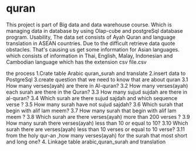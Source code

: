 # quran
This project is  part of Big data and data warehouse course.  Which is managing data in database by using Olap-cube and postgreSql database program.
Usability, The data set consists of Ayah Quran and language translation in ASEAN countries. Due to the difficult retrieve data quote obstacles. That's causing us get some information for Asian languages. which consists of information in Thai, English, Malay, Indonesian and Cambodian language which has the extension csv file.csv

the process
1.Crate table Arabic quran_surah and translate
2.insert data to PostgreSql
3.create question that we need to know that are about quran
    3.1 How many verses(ayah)  are there in  Al-quran?
    3.2 How many verses(ayah)  each surah are there in the Quran?
    3.3 How many sujud sujdah are there in al-quran?
    3.4 Which surah are there  sujud sajdah and which sequence verse ?
    3.5 How many surah  have not sujud sajdah?
    3.6 Which surah that begin with alif lam meem?
    3.7 How many surah that begin with alif lam meem ?
    3.8 Which surah are there verses(ayah)  more than 200 verses ?
    3.9 How many surah there verses(ayah)  less than 10 or equal to 10?
    3.10 Which surah there are verses(ayah)  less than 10 verses or equal to 10 verse?
    3.11 from the holy qur-an ,how many verses(ayah) for the surah that most short and long one?
4. Linkage table arabic,quran_surah and translation
 

